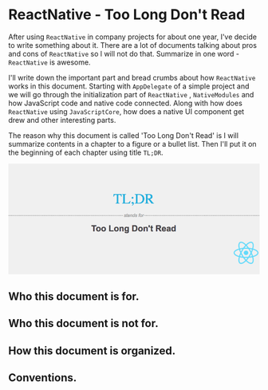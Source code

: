 # ReactNative - Too Long Don't Read

After using `ReactNative` in company projects for about one year, I've decide to write something about it. There are a lot of documents talking about pros and cons of `ReactNative` so l will not do that. Summarize in one word - `ReactNative` is awesome.

I'll write down the important part and bread crumbs about how `ReactNative` works in this document. Starting with `AppDelegate` of a simple project and we will go through the initialization part of `ReactNative` ,  `NativeModules` and how JavaScript code and native code connected. Along with how does `ReactNative` using `JavaScriptCore`, how does a native UI component get drew and other interesting parts.

The reason why this document is called 'Too Long Don't Read' is I will summarize contents in a chapter to a figure or a bullet list. Then I'll put it on the beginning of each chapter using title `TL;DR`.

![](/assets/tldr.png)





## Who this document is for.

## Who this document is not for.

## How this document is organized.

## Conventions.



